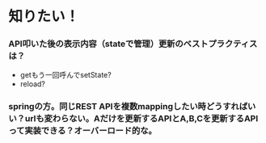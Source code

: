 # 知りたい！

### API叩いた後の表示内容（stateで管理）更新のベストプラクティスは？
* getもう一回呼んでsetState?
* reload?


### springの方。同じREST APIを複数mappingしたい時どうすればいい？urlも変わらない。Aだけを更新するAPIとA,B,Cを更新するAPIって実装できる？オーバーロード的な。